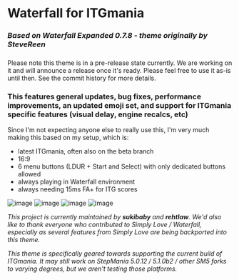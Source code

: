 # Waterfall for ITGmania

### _Based on Waterfall Expanded 0.7.8 - theme originally by SteveReen_
### 

Please note this theme is in a pre-release state currently. We are working on it and will announce a release once it's ready. Please feel free to use it as-is until then. See the commit history for more details.

### This features general updates, bug fixes, performance improvements, an updated emoji set, and support for ITGmania specific features (visual delay, engine recalcs, etc)

Since I'm not expecting anyone else to really use this, I'm very much making this based on my setup, which is:

- latest ITGmania, often also on the beta branch
- 16:9
- 6 menu buttons (LDUR + Start and Select) with only dedicated buttons allowed
- always playing in Waterfall environment
- always needing 15ms FA+ for ITG scores

![image](https://github.com/user-attachments/assets/8176b2c9-9452-4d69-8c39-7f5ee6f6bfa2)
![image](https://github.com/user-attachments/assets/96db3ead-d9dc-4ac4-992d-295652ce9492)
![image](https://github.com/user-attachments/assets/4d12047c-d856-408b-aef9-99bdc3562dc4)
![image](https://github.com/user-attachments/assets/ba8a2ff9-096f-45b4-a96c-36587f235789)

_This project is currently maintained by **sukibaby** and **rehtlaw**. We'd also like to thank everyone who contributed to Simply Love / Waterfall, especially as several features from Simply Love are being backported into this theme._

_This theme is specifically geared towards supporting the current build of ITGmania. It may still work on StepMania 5.0.12 / 5.1.0b2 / other SM5 forks to varying degrees, but we aren't testing those platforms._
